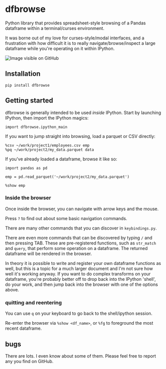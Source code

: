 # dfbrowse

Python library that provides spreadsheet-style browsing of a Pandas
dataframe within a terminal/curses environment.

It was borne out of my love for curses-style/modal interfaces, and a
frustration with how difficult it is to really navigate/browse/inspect
a large dataframe while you're operating on it within IPython.

![Image visible on GitHub](./.images/see-it.png)

## Installation

`pip install dfbrowse`

## Getting started

dfbrowse is generally intended to be used _inside_ IPython. Start by
launching IPython, then import the IPython magics:

```
import dfbrowse.ipython_main
```

If you want to jump straight into browsing, load a parquet or CSV directly:

```
%csv ~/work/project1/employees.csv emp
%pq ~/work/project2/my_data.parquet data
```

If you've already loaded a dataframe, browse it like so:
```
import pandas as pd

emp = pd.read_parquet('~/work/project2/my_data.parquet')

%show emp
```

### Inside the browser

Once inside the browser, you can navigate with arrow keys and the mouse.

Press `?` to find out about some basic navigation commands.

There are many other commands that you can discover in `keybindings.py`.

There are even more commands that can be discovered by typing `/` and
then pressing TAB. These are pre-registered functions, such as
`str_match` and `query`, that perform some operation on a
dataframe. The returned dataframe will be rendered in the browser.

In theory it is possible to write and register your own dataframe
functions as well, but this is a topic for a much larger document and
I'm not sure how well it's working anyway. If you want to do complex
transforms on your dataframe, you're probably better off to drop back
into the IPython 'shell', do your work, and then jump back into the
browser with one of the options above.

### quitting and reentering

You can use `q` on your keyboard to go back to the shell/ipython session.

Re-enter the browser via `%show <df_name>`, or `%fg` to foreground the
most recent dataframe.

## bugs

There are lots. I even know about some of them. Please feel free to
report any you find on GitHub.
